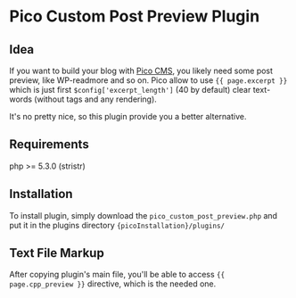 Pico Custom Post Preview Plugin
===============================

## Idea

If you want to build your blog with [Pico CMS][pico-git],
you likely need some post preview, like WP-readmore and so on.
Pico allow to use `{{ page.excerpt }}` which is
just first `$config['excerpt_length']` (40 by default) clear text-words (without tags and any rendering).

It's no pretty nice, so this plugin provide you a better alternative.


## Requirements

php >= 5.3.0 (stristr)

## Installation

To install plugin, simply download the `pico_custom_post_preview.php`
and put it in the plugins directory `{picoInstallation}/plugins/`


## Text File Markup

After copying plugin's main file, you'll be able to access `{{ page.cpp_preview }}` directive,
which is the needed one.


[pico-git]:https://github.com/gilbitron/Pico
